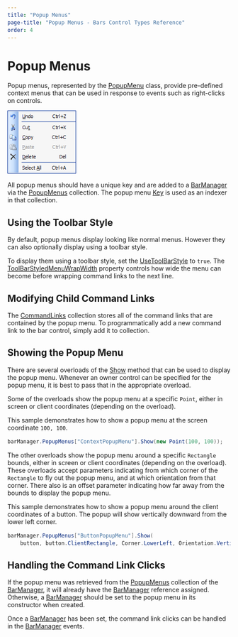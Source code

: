```yaml
---
title: "Popup Menus"
page-title: "Popup Menus - Bars Control Types Reference"
order: 4
---
```

# Popup Menus

Popup menus, represented by the [PopupMenu](xref:@ActiproUIRoot.Controls.Bars.PopupMenu) class, provide pre-defined context menus that can be used in response to events such as right-clicks on controls.

![Screenshot](../images/bar-popup-menu.png)

All popup menus should have a unique key and are added to a [BarManager](xref:@ActiproUIRoot.Controls.Bars.BarManager) via the [PopupMenus](xref:@ActiproUIRoot.Controls.Bars.BarManager.PopupMenus) collection.  The popup menu [Key](xref:@ActiproUIRoot.Controls.Bars.PopupMenu.Key) is used as an indexer in that collection.

## Using the Toolbar Style

By default, popup menus display looking like normal menus.  However they can also optionally display using a toolbar style.

To display them using a toolbar style, set the [UseToolBarStyle](xref:@ActiproUIRoot.Controls.Bars.PopupMenu.UseToolBarStyle) to `true`.  The [ToolBarStyledMenuWrapWidth](xref:@ActiproUIRoot.Controls.Bars.PopupMenu.ToolBarStyledMenuWrapWidth) property controls how wide the menu can become before wrapping command links to the next line.

## Modifying Child Command Links

The [CommandLinks](xref:@ActiproUIRoot.Controls.Bars.PopupMenu.CommandLinks) collection stores all of the command links that are contained by the popup menu.  To programmatically add a new command link to the bar control, simply add it to collection.

## Showing the Popup Menu

There are several overloads of the [Show](xref:@ActiproUIRoot.Controls.Bars.PopupMenu.Show*) method that can be used to display the popup menu.  Whenever an owner control can be specified for the popup menu, it is best to pass that in the appropriate overload.

Some of the overloads show the popup menu at a specific `Point`, either in screen or client coordinates (depending on the overload).

This sample demonstrates how to show a popup menu at the screen coordinate `100, 100`.

```csharp
barManager.PopupMenus["ContextPopupMenu"].Show(new Point(100, 100));
```

The other overloads show the popup menu around a specific `Rectangle` bounds, either in screen or client coordinates (depending on the overload).  These overloads accept parameters indicating from which corner of the `Rectangle` to fly out the popup menu, and at which orientation from that corner.  There also is an offset parameter indicating how far away from the bounds to display the popup menu.

This sample demonstrates how to show a popup menu around the client coordinates of a button.  The popup will show vertically downward from the lower left corner.

```csharp
barManager.PopupMenus["ButtonPopupMenu"].Show(
	button, button.ClientRectangle, Corner.LowerLeft, Orientation.Vertical, 0);
```

## Handling the Command Link Clicks

If the popup menu was retrieved from the [PopupMenus](xref:@ActiproUIRoot.Controls.Bars.BarManager.PopupMenus) collection of the [BarManager](xref:@ActiproUIRoot.Controls.Bars.BarManager), it will already have the [BarManager](xref:@ActiproUIRoot.Controls.Bars.BarManager) reference assigned.  Otherwise, a [BarManager](xref:@ActiproUIRoot.Controls.Bars.BarManager) should be set to the popup menu in its constructor when created.

Once a [BarManager](xref:@ActiproUIRoot.Controls.Bars.BarManager) has been set, the command link clicks can be handled in the [BarManager](xref:@ActiproUIRoot.Controls.Bars.BarManager) events.
